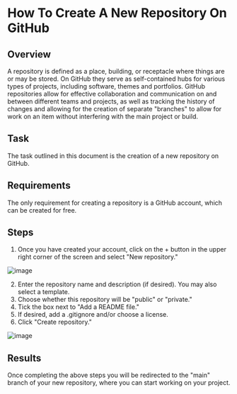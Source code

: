 # How To Create A New Repository On GitHub
## Overview

A repository is defined as a place, building, or receptacle where things are or may be stored. 
On GitHub they serve as self-contained hubs for various types of projects, including software, themes and portfolios.
GitHub repositories allow for effective collaboration and communication on and between different teams and projects, as well as tracking the history of changes and allowing for the creation of separate "branches" to allow for work on an item without interfering with the main project or build.

## Task
The task outlined in this document is the creation of a new repository on GitHub.

## Requirements

The only requirement for creating a repository is a GitHub account, which can be created for free.

## Steps
1. Once you have created your account, click on the + button in the upper right corner of the screen and select "New repository."

![image](https://github.com/user-attachments/assets/38f8be3b-d7da-4679-b7c3-89888c0a2aa9)

2. Enter the repository name and description (if desired). You may also select a template.
4. Choose whether this repository will be "public" or "private."
5. Tick the box next to "Add a README file."
6. If desired, add a .gitignore and/or choose a license.
7. Click "Create repository."

![image](https://github.com/user-attachments/assets/53721935-b64d-40d4-88f4-c0a49ef127c1)


## Results
Once completing the above steps you will be redirected to the "main" branch of your new repository, where you can start working on your project.
